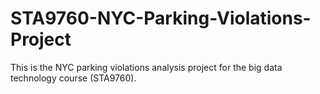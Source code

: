 # STA9760-NYC-Parking-Violations-Project
This is the NYC parking violations analysis project for the big data technology course (STA9760).
